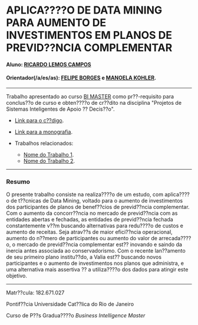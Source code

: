 # APLICA????O DE DATA MINING PARA AUMENTO DE INVESTIMENTOS EM PLANOS DE PREVID??NCIA COMPLEMENTAR

#### Aluno: [RICARDO LEMOS CAMPOS](https://github.com/rlcampos/Projeto-Final_BI-Master-2018.2_Ricardo-Campos)
#### Orientador(/a/es/as): [FELIPE BORGES](https://github.com/link_do_github) e [MANOELA KOHLER](https://github.com/link_do_github).


---

Trabalho apresentado ao curso [BI MASTER](https://ica.puc-rio.ai/bi-master) como pr??-requisito para conclus??o de curso e obten????o de cr??dito na disciplina "Projetos de Sistemas Inteligentes de Apoio ?? Decis??o".

- [Link para o c??digo](https://github.com/rlcampos/Projeto-Final_BI-Master-2018.2_Ricardo-Campos). <!-- caso n??o aplic??vel, remover esta linha -->

- [Link para a monografia](https://github.com/rlcampos/Projeto-Final_BI-Master-2018.2_Ricardo-Campos/blob/main/PUC-RIO_BI_Master-Monografia-Ricardo_Lemos_Campos.pdf). <!-- caso n??o aplic??vel, remover esta linha -->

- Trabalhos relacionados: <!-- caso n??o aplic??vel, remover estas linhas -->
    - [Nome do Trabalho 1](https://link_do_trabalho.com).
    - [Nome do Trabalho 2](https://link_do_trabalho.com).

---

### Resumo

<!-- trocar o texto abaixo pelo resumo do trabalho -->

O presente trabalho consiste na realiza????o de um estudo, com aplica????o de t??cnicas de Data Mining, voltado para o aumento de investimentos dos participantes de planos de benef??cios de previd??ncia complementar. Com o aumento da concorr??ncia no mercado de previd??ncia com as entidades abertas e fechadas, as entidades de previd??ncia fechada constantemente v??m buscando alternativas para redu????o de custos e aumento de receitas. Seja atrav??s de maior efici??ncia operacional, aumento do n??mero de participantes ou aumento do valor de arrecada????o, o mercado de previd??ncia complementar est?? inovando e saindo da inercia antes associada ao conservadorismo. Com o recente lan??amento de seu primeiro plano institu??do, a Valia est?? buscando novos participantes e o aumento de investimentos nos planos que administra, e uma alternativa mais assertiva ?? a utiliza????o dos dados para atingir este objetivo.

---

Matr??cula: 182.671.027

Pontif??cia Universidade Cat??lica do Rio de Janeiro

Curso de P??s Gradua????o *Business Intelligence Master*
